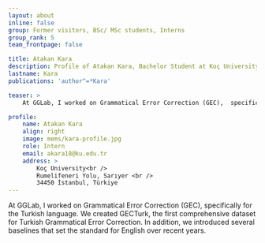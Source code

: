 ```yaml
---
layout: about
inline: false
group: Former visitors, BSc/ MSc students, Interns
group_rank: 5
team_frontpage: false

title: Atakan Kara
description: Profile of Atakan Kara, Bachelor Student at Koç University.
lastname: Kara
publications: 'author^=*Kara'

teaser: >
    At GGLab, I worked on Grammatical Error Correction (GEC),  specifically for the Turkish language. We created GECTurk, the first comprehensive dataset for Turkish Grammatical Error Correction. In addition, we introduced several baselines that set the standard for English over recent years.

profile:
    name: Atakan Kara
    align: right
    image: mems/kara-profile.jpg
    role: Intern
    email: akara18@ku.edu.tr
    address: >
        Koç University<br />
        Rumelifeneri Yolu, Sarıyer <br />
        34450 İstanbul, Türkiye
---
```


At GGLab, I worked on Grammatical Error Correction (GEC), specifically for the Turkish language. We created GECTurk, the first comprehensive dataset for Turkish Grammatical Error Correction. In addition, we introduced several baselines that set the standard for English over recent years.
